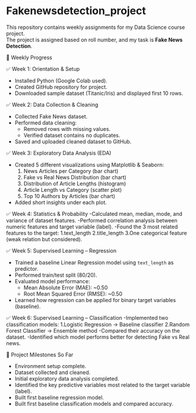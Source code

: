 # Fakenewsdetection_project
This repository contains weekly assignments for my Data Science course project.  
The project is assigned based on roll number, and my task is **Fake News Detection**.

📅 Weekly Progress

 ✅ Week 1: Orientation & Setup
- Installed Python (Google Colab used).  
- Created GitHub repository for project.  
- Downloaded sample dataset (Titanic/Iris) and displayed first 10 rows.  

✅ Week 2: Data Collection & Cleaning
- Collected Fake News dataset.  
- Performed data cleaning:
  - Removed rows with missing values.  
  - Verified dataset contains no duplicates.  
- Saved and uploaded cleaned dataset to GitHub.  

 ✅ Week 3: Exploratory Data Analysis (EDA)
- Created 5 different visualizations using Matplotlib & Seaborn:
  1. News Articles per Category (bar chart)  
  2. Fake vs Real News Distribution (bar chart)  
  3. Distribution of Article Lengths (histogram)  
  4. Article Length vs Category (scatter plot)  
  5. Top 10 Authors by Articles (bar chart)  
- Added short insights under each plot.

✅ Week 4: Statistics & Probability
-Calculated mean, median, mode, and variance of dataset features.
-Performed correlation analysis between numeric features and target variable (label).
-Found the 3 most related features to the target:
1.text_length
2.title_length
3.One categorical feature (weak relation but considered).

✅ Week 5: Supervised Learning – Regression
- Trained a baseline Linear Regression model using `text_length` as predictor.  
- Performed train/test split (80/20).  
- Evaluated model performance:  
  - Mean Absolute Error (MAE): ~0.50  
  - Root Mean Squared Error (RMSE): ~0.50  
- Learned how regression can be applied for binary target variables (baseline). 

 ✅ Week 6: Supervised Learning – Classification
-Implemented two classification models:
1.Logistic Regression → Baseline classifier
2.Random Forest Classifier → Ensemble method
-Compared their accuracy on the dataset.
-Identified which model performs better for detecting Fake vs Real news.
 
 📌 Project Milestones So Far
- Environment setup complete.  
- Dataset collected and cleaned.  
- Initial exploratory data analysis completed.  
- Identified the key predictive variables most related to the target variable (label).
- Built first baseline regression model.
- Built first baseline classification models and compared accuracy.
